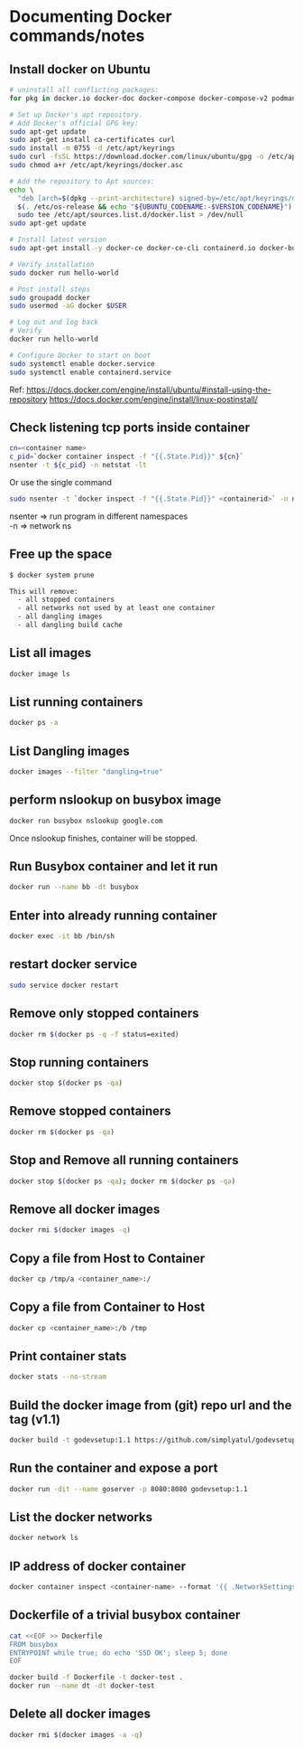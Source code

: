 # Documenting Docker commands/notes 

## Install docker on Ubuntu
```bash
# uninstall all conflicting packages:
for pkg in docker.io docker-doc docker-compose docker-compose-v2 podman-docker containerd runc; do sudo apt-get remove $pkg; done

# Set up Docker's apt repository.
# Add Docker's official GPG key:
sudo apt-get update
sudo apt-get install ca-certificates curl
sudo install -m 0755 -d /etc/apt/keyrings
sudo curl -fsSL https://download.docker.com/linux/ubuntu/gpg -o /etc/apt/keyrings/docker.asc
sudo chmod a+r /etc/apt/keyrings/docker.asc

# Add the repository to Apt sources:
echo \
  "deb [arch=$(dpkg --print-architecture) signed-by=/etc/apt/keyrings/docker.asc] https://download.docker.com/linux/ubuntu \
  $(. /etc/os-release && echo "${UBUNTU_CODENAME:-$VERSION_CODENAME}") stable" | \
  sudo tee /etc/apt/sources.list.d/docker.list > /dev/null
sudo apt-get update

# Install latest version
sudo apt-get install -y docker-ce docker-ce-cli containerd.io docker-buildx-plugin docker-compose-plugin

# Verify installation
sudo docker run hello-world

# Post install steps
sudo groupadd docker
sudo usermod -aG docker $USER

# Log out and log back
# Verify
docker run hello-world

# Configure Docker to start on boot
sudo systemctl enable docker.service
sudo systemctl enable containerd.service
```

Ref:
https://docs.docker.com/engine/install/ubuntu/#install-using-the-repository
https://docs.docker.com/engine/install/linux-postinstall/

## Check listening tcp ports inside container

```bash
cn=<container name>
c_pid=`docker container inspect -f "{{.State.Pid}}" ${cn}`
nsenter -t ${c_pid} -n netstat -lt 
```
Or use the single command

```bash
sudo nsenter -t `docker inspect -f "{{.State.Pid}}" <containerid>` -n netstat

```
nsenter => run program in different namespaces  
-n => network ns

## Free up the space

```bash
$ docker system prune

This will remove:
  - all stopped containers
  - all networks not used by at least one container
  - all dangling images
  - all dangling build cache
```

## List all images
```bash
docker image ls
```

## List running containers
```bash
docker ps -a
```

## List Dangling images
```bash
docker images --filter "dangling=true"
```

## perform nslookup on busybox image

```bash
docker run busybox nslookup google.com
```
Once nslookup finishes, container will be stopped.

## Run Busybox container and let it run
```bash
docker run --name bb -dt busybox
```

## Enter into already running container

```bash
docker exec -it bb /bin/sh
```

## restart docker service
```bash
sudo service docker restart
```

## Remove only stopped containers

```bash
docker rm $(docker ps -q -f status=exited)
```

## Stop running containers
```bash
docker stop $(docker ps -qa)
```

## Remove stopped containers
```bash
docker rm $(docker ps -qa)
```

## Stop and Remove all running containers 
```bash
docker stop $(docker ps -qa); docker rm $(docker ps -qa)
```

## Remove all docker images
```bash
docker rmi $(docker images -q)
```

## Copy a file from Host to Container
```bash
docker cp /tmp/a <container_name>:/
```

## Copy a file from Container to Host
```bash
docker cp <container_name>:/b /tmp
```

## Print container stats

```bash
docker stats --no-stream
```

## Build the docker image from (git) repo url and the tag (v1.1)
```bash
docker build -t godevsetup:1.1 https://github.com/simplyatul/godevsetup.git#v1.1
```

## Run the container and expose a port 
```bash
docker run -dit --name goserver -p 8080:8080 godevsetup:1.1
```

## List the docker networks
```bash
docker network ls
```

## IP address of docker container
```bash
docker container inspect <container-name> --format '{{ .NetworkSettings.Networks.kind.IPAddress }}'
```

## Dockerfile of a trivial busybox container
```bash
cat <<EOF >> Dockerfile
FROM busybox
ENTRYPOINT while true; do echo 'SSD OK'; sleep 5; done
EOF

docker build -f Dockerfile -t docker-test .
docker run --name dt -dt docker-test

```
## Delete all docker images
```bash
docker rmi $(docker images -a -q)
```